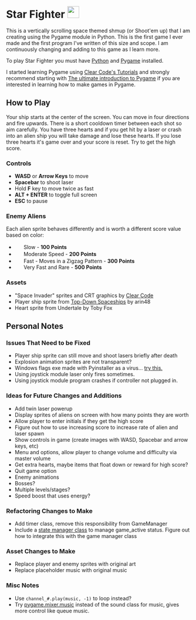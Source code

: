 # Star Fighter <img src="https://github.com/usagibryan/star_fighter/blob/main/graphics/player_ship.png" height="32">

This is a vertically scrolling space themed shmup (or Shoot'em up) that I am creating using the Pygame module in Python. This is the first game I ever made and the first program I've written of this size and scope. I am continuously changing and adding to this game as I learn more.

To play Star Fighter you must have [Python](https://www.python.org/) and [Pygame](https://www.pygame.org/) installed.

I started learning Pygame using [Clear Code's Tutorials](https://www.youtube.com/@ClearCode) and strongly recommend starting with [The ultimate introduction to Pygame](https://www.youtube.com/watch?v=AY9MnQ4x3zk) if you are interested in learning how to make games in Pygame.

## How to Play 
Your ship starts at the center of the screen. You can move in four directions and fire upwards. There is a short cooldown timer between each shot so aim carefully. You have three hearts and if you get hit by a laser or crash into an alien ship you will take damage and lose these hearts. If you lose three hearts it's game over and your score is reset. Try to get the high score.

### Controls
* **WASD** or **Arrow Keys** to move
* **Spacebar** to shoot laser
* Hold **F** key to move twice as fast
* **ALT + ENTER** to toggle full screen
* **ESC** to pause

### Enemy Aliens
Each alien sprite behaves differently and is worth a different score value based on color:
* <img src="https://github.com/usagibryan/star_fighter/blob/main/graphics/red.png" width="20" height="16"> Slow - **100 Points**
* <img src="https://github.com/usagibryan/star_fighter/blob/main/graphics/green.png" width="20" height="16"> Moderate Speed - **200 Points**
* <img src="https://github.com/usagibryan/star_fighter/blob/main/graphics/yellow.png" width="20" height="16"> Fast - Moves in a Zigzag Pattern - **300 Points**
* <img src="https://github.com/usagibryan/star_fighter/blob/main/graphics/blue.png" width="20" height="10"> Very Fast and Rare - **500 Points**

### Assets
* "Space Invader" sprites and CRT graphics by [Clear Code](https://opengameart.org/content/assets-for-a-space-invader-like-game)
* Player ship sprite from [Top-Down Spaceships](https://opengameart.org/content/top-down-spaceships) by arin48
* Heart sprite from Undertale by Toby Fox

## Personal Notes

### Issues That Need to be Fixed
* Player ship sprite can still move and shoot lasers briefly after death
* Explosion animation sprites are not transparent?
* Windows flags exe made with Pyinstaller as a virus... [try this.](https://plainenglish.io/blog/pyinstaller-exe-false-positive-trojan-virus-resolved-b33842bd3184)
* Using joystick module laser only fires sometimes.
* Using joystick module program crashes if controller not plugged in.

### Ideas for Future Changes and Additions
* Add twin laser powerup
* Display sprites of aliens on screen with how many points they are worth
* Allow player to enter initials if they get the high score
* Figure out how to use increasing score to increase rate of alien and laser spawn
* Show controls in game (create images with WASD, Spacebar and arrow keys, etc)
* Menu and options, allow player to change volume and difficulty via master volume
* Get extra hearts, maybe items that float down or reward for high score?
* Quit game option
* Enemy animations
* Bosses?
* Multiple levels/stages?
* Speed boost that uses energy?

### Refactoring Changes to Make
* Add timer class, remove this responsibility from GameManager
* Include a [state manager class](https://www.youtube.com/watch?v=j9yMFG3D7fg) to manage game_active status. Figure out how to integrate this with the game manager class

### Asset Changes to Make
* Replace player and enemy sprites with original art
* Replace placeholder music with original music

### Misc Notes
* Use `channel_#.play(music, -1)` to loop instead?
* Try [pygame.mixer.music](https://www.pygame.org/docs/ref/music.html) instead of the sound class for music, gives more control like queue music.
